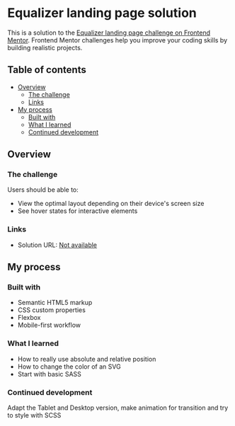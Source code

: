 # Equalizer landing page solution

This is a solution to the [Equalizer landing page challenge on Frontend Mentor](https://www.frontendmentor.io/challenges/equalizer-landing-page-7VJ4gp3DE). Frontend Mentor challenges help you improve your coding skills by building realistic projects. 

## Table of contents

- [Overview](#overview)
  - [The challenge](#the-challenge)
  - [Links](#links)
- [My process](#my-process)
  - [Built with](#built-with)
  - [What I learned](#what-i-learned)
  - [Continued development](#continued-development)


## Overview

### The challenge

Users should be able to:

- View the optimal layout depending on their device's screen size
- See hover states for interactive elements

### Links

- Solution URL: [Not available](###)

## My process

### Built with

- Semantic HTML5 markup
- CSS custom properties
- Flexbox
- Mobile-first workflow

### What I learned

- How to really use absolute and relative position
- How to change the color of an SVG
- Start with basic SASS

### Continued development

Adapt the Tablet and Desktop version, make animation for transition and try to style with SCSS